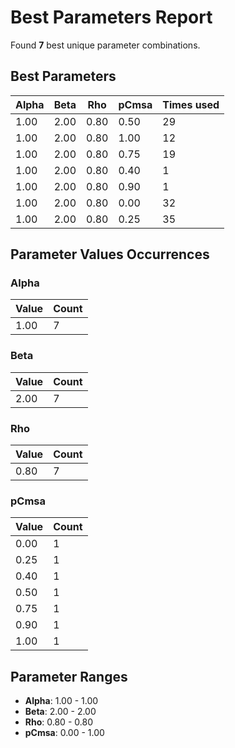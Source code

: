 # Best Parameters Report

Found **7** best unique parameter combinations.

## Best Parameters

| Alpha | Beta | Rho | pCmsa | Times used |
|-------|------|-----|-------|------------|
| 1.00 | 2.00 | 0.80 | 0.50 | 29 |
| 1.00 | 2.00 | 0.80 | 1.00 | 12 |
| 1.00 | 2.00 | 0.80 | 0.75 | 19 |
| 1.00 | 2.00 | 0.80 | 0.40 | 1 |
| 1.00 | 2.00 | 0.80 | 0.90 | 1 |
| 1.00 | 2.00 | 0.80 | 0.00 | 32 |
| 1.00 | 2.00 | 0.80 | 0.25 | 35 |

## Parameter Values Occurrences

### Alpha

| Value | Count |
|-------|-------|
| 1.00 | 7 |

### Beta

| Value | Count |
|-------|-------|
| 2.00 | 7 |

### Rho

| Value | Count |
|-------|-------|
| 0.80 | 7 |

### pCmsa

| Value | Count |
|-------|-------|
| 0.00 | 1 |
| 0.25 | 1 |
| 0.40 | 1 |
| 0.50 | 1 |
| 0.75 | 1 |
| 0.90 | 1 |
| 1.00 | 1 |

## Parameter Ranges

- **Alpha**: 1.00 - 1.00
- **Beta**: 2.00 - 2.00
- **Rho**: 0.80 - 0.80
- **pCmsa**: 0.00 - 1.00
